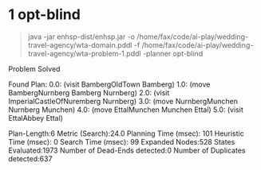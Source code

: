 # 1 opt-blind

> java -jar enhsp-dist/enhsp.jar -o /home/fax/code/ai-play/wedding-travel-agency/wta-domain.pddl -f /home/fax/code/ai-play/wedding-travel-agency/wta-problem-1.pddl -planner opt-blind

Problem Solved

Found Plan:
0.0: (visit BambergOldTown Bamberg)
1.0: (move BambergNurnberg Bamberg Nurnberg)
2.0: (visit ImperialCastleOfNuremberg Nurnberg)
3.0: (move NurnbergMunchen Nurnberg Munchen)
4.0: (move EttalMunchen Munchen Ettal)
5.0: (visit EttalAbbey Ettal)

Plan-Length:6
Metric (Search):24.0
Planning Time (msec): 101
Heuristic Time (msec): 0
Search Time (msec): 99
Expanded Nodes:528
States Evaluated:1973
Number of Dead-Ends detected:0
Number of Duplicates detected:637

